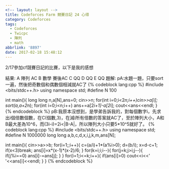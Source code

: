 ```yaml
---
<!-- layout: layout -->
title: Codeforces Farm 競賽日記 24 心得
category: Codeforces
tags:
  - Codeforces
  - Twicpc
  - 陣列
  - math
abbrlink: '8897'
date: 2017-02-18 15:48:12
---
```

2/17參加cf競賽日記的比賽，以下是我的感想
<!-- more -->
結果:
A 陣列 AC
B 數學 賽後AC
C QQ
D QQ
E QQ
題解:
pA:水題一題，只要sort一遍，然後把奇數個和偶數個相減就AC了
{% codeblock lang:cpp %}
#include <bits/stdc++.h>
using namespace std;
#define N 100

int main(){
	long long n,a[N],ans=0;
	cin>>n;
	for(int i=0;i<2*n;i++)cin>>a[i];
	sort(a,a+2*n);
	for(int i=0;i<n;i++)
		ans+=a[2*i+1]-a[2*i];
	cout<<ans<<endl;
}
{% endcodeblock %}
pB:我原本沒想到，是學弟告訴我的，對每個數字i，先求出i個倍數個數，在C(個數,3)，在減i所有倍數的答案就AC了，至於陣列大小，A和B最大差為10^6，而(3i-i)=2i<|B-A|，所以陣列大小只要5*10^5就好了。
{% codeblock lang:cpp %}
#include <bits/stdc++.h>
using namespace std;
#define N 1000000
long long a,b,c,d,x,i,j,k,m,ans[N];

int main(){
	cin>>a>>b;
	for(i=1;;i++){
		c=(a/i)+1*(a%i>0);
		d=(b/i);
		x=d-c+1;
		if(x<3)break;
		ans[i]=x*(x-1)*(x-2)/6;
		}
	for(k=i;i;i--){
		for(j=k;j>i;j--){
			if(j%i==0)
				ans[i]-=ans[j];
		}
	}
	for(i=1;i<=k;i++){
		if(ans[i]>0)
			cout<<i<<' '<<ans[i]<<endl;
	}
}
{% endcodeblock %}